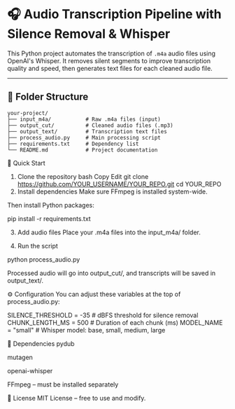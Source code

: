 # 🎧 Audio Transcription Pipeline with Silence Removal & Whisper

This Python project automates the transcription of `.m4a` audio files using OpenAI's Whisper. It removes silent segments to improve transcription quality and speed, then generates text files for each cleaned audio file.

---

## 📁 Folder Structure

```
your-project/
├── input_m4a/           # Raw .m4a files (input)
├── output_cut/          # Cleaned audio files (.mp3)
├── output_text/         # Transcription text files
├── process_audio.py     # Main processing script
├── requirements.txt     # Dependency list
└── README.md            # Project documentation
```

🚀 Quick Start
1. Clone the repository
bash
Copy
Edit
git clone https://github.com/YOUR_USERNAME/YOUR_REPO.git
cd YOUR_REPO
2. Install dependencies
Make sure FFmpeg is installed system-wide.

Then install Python packages:


pip install -r requirements.txt


3. Add audio files
Place your .m4a files into the input_m4a/ folder.

4. Run the script

python process_audio.py


Processed audio will go into output_cut/, and transcripts will be saved in output_text/.

⚙️ Configuration
You can adjust these variables at the top of process_audio.py:

SILENCE_THRESHOLD = -35       # dBFS threshold for silence removal
CHUNK_LENGTH_MS = 500         # Duration of each chunk (ms)
MODEL_NAME = "small"          # Whisper model: base, small, medium, large


🧠 Dependencies
pydub

mutagen

openai-whisper

FFmpeg – must be installed separately

📄 License
MIT License – free to use and modify.
